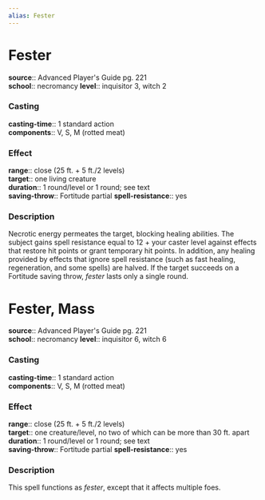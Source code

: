 ```yaml
---
alias: Fester
---
```


# Fester 

**source**:: Advanced Player's Guide pg. 221  
**school**:: necromancy
**level**:: inquisitor 3, witch 2

### Casting 

**casting-time**:: 1 standard action  
**components**:: V, S, M (rotted meat)

### Effect 

**range**:: close (25 ft. + 5 ft./2 levels)  
**target**:: one living creature  
**duration**:: 1 round/level or 1 round; see text  
**saving-throw**:: Fortitude partial
**spell-resistance**:: yes

### Description 

Necrotic energy permeates the target, blocking healing abilities. The subject gains spell resistance equal to 12 + your caster level against effects that restore hit points or grant temporary hit points. In addition, any healing provided by effects that ignore spell resistance (such as fast healing, regeneration, and some spells) are halved. If the target succeeds on a Fortitude saving throw, *fester* lasts only a single round.

# Fester, Mass 

**source**:: Advanced Player's Guide pg. 221  
**school**:: necromancy
**level**:: inquisitor 6, witch 6

### Casting 

**casting-time**:: 1 standard action  
**components**:: V, S, M (rotted meat)

### Effect 

**range**:: close (25 ft. + 5 ft./2 levels)  
**target**:: one creature/level, no two of which can be more than 30 ft. apart  
**duration**:: 1 round/level or 1 round; see text  
**saving-throw**:: Fortitude partial
**spell-resistance**:: yes

### Description 

This spell functions as *fester*, except that it affects multiple foes.
